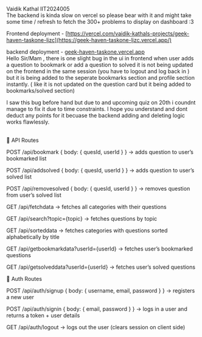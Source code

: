 Vaidik Kathal IIT2024005
 <br>
The backend is kinda slow on vercel so please bear with it and might take some time / refresh to fetch the 300+ problems to display on dashboard :3 <br>

Frontend deployment - [https://vercel.com/vaidik-kathals-projects/geek-haven-taskone-ljzc](https://geek-haven-taskone-ljzc.vercel.app/)

backend deployment - [geek-haven-taskone.vercel.app](https://geek-haven-taskone.vercel.app/)
<br>
Hello Sir/Mam , there is one slight bug in the ui in frontend when user adds a question to bookmark or add a question to solved it is not being updated on the frontend in the same session (you have to logout and log back in ) but it is being added to the seperate bookmarks section and profile section instantly. ( like it is not updated on the question card but it being added to bookmarks/solved section)

I saw this bug before hand but due to and upcoming quiz on 20th i coundnt manage to fix it due to time constraints. I hope you understand and dont deduct any points for it becuase the backend adding and deleting logic works flawlessly.
<br> 
<br>

📌 API Routes

POST /api/bookmark
{ body: { quesId, userId } } → adds question to user’s bookmarked list

POST /api/addsolved
{ body: { quesId, userId } } → adds question to user’s solved list

POST /api/removesolved
{ body: { quesId, userId } } → removes question from user’s solved list

GET /api/fetchdata
→ fetches all categories with their questions

GET /api/search?topic={topic}
→ fetches questions by topic

GET /api/sorteddata
→ fetches categories with questions sorted alphabetically by title

GET /api/getbookmarkdata?userId={userId}
→ fetches user’s bookmarked questions

GET /api/getsolveddata?userId={userId}
→ fetches user’s solved questions

📌 Auth Routes

POST /api/auth/signup
{ body: { username, email, password } } → registers a new user

POST /api/auth/signin
{ body: { email, password } } → logs in a user and returns a token + user details

GET /api/auth/logout
→ logs out the user (clears session on client side)

